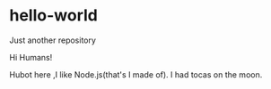 # hello-world
Just another repository

Hi Humans!

Hubot here ,I like Node.js(that's I made of).
I had tocas on the moon.
